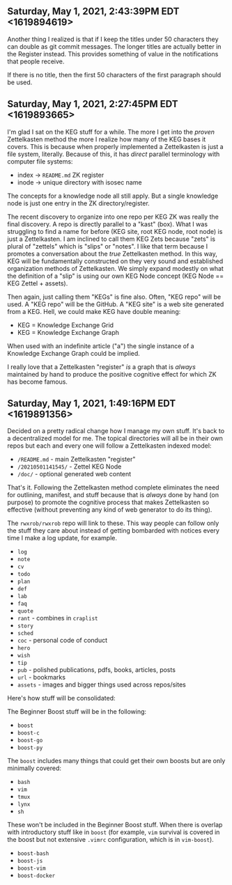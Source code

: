 ## Saturday, May 1, 2021, 2:43:39PM EDT <1619894619>

Another thing I realized is that if I keep the titles under 50
characters they can double as git commit messages. The longer titles are
actually better in the Register instead. This provides something of
value in the notifications that people receive.

If there is no title, then the first 50 characters of the first
paragraph should be used.

## Saturday, May 1, 2021, 2:27:45PM EDT <1619893665>

I'm glad I sat on the KEG stuff for a while. The more I get into the
*proven* Zettelkasten method the more I realize how many of the KEG
bases it covers. This is because when properly implemented a
Zettelkasten is just a file system, literally. Because of this, it has
*direct* parallel terminology with computer file systems:

* index -> `README.md` ZK register
* inode -> unique directory with isosec name

The concepts for a knowledge node all still apply. But a single
knowledge node is just one entry in the ZK directory/register.

The recent discovery to organize into one repo per KEG ZK was really the
final discovery. A repo is directly parallel to a "kast" (box). What I
was struggling to find a name for before (KEG site, root KEG node, root
node) is just a Zettelkasten. I am inclined to call them KEG Zets
because "zets" is plural of "zettels" which is "slips" or "notes". I
like that term because I promotes a conversation about the *true*
Zettelkasten method. In this way, KEG will be fundamentally constructed
on they very sound and established organization methods of Zettelkasten.
We simply expand modestly on what the definition of a "slip" is using
our own KEG Node concept (KEG Node == KEG Zettel + assets).

Then again, just calling them "KEGs" is fine also. Often, "KEG repo"
will be used. A "KEG repo" will be the GitHub. A "KEG site" is a web
site generated from a KEG. Hell, we could make KEG have double meaning:

* KEG = Knowledge Exchange Grid
* KEG = Knowledge Exchange Graph

When used with an indefinite article ("a") the single instance of a
Knowledge Exchange Graph could be implied.

I really love that a Zettelkasten "register" *is* a graph that is
*always* maintained by hand to produce the positive cognitive effect for
which ZK has become famous.

## Saturday, May 1, 2021, 1:49:16PM EDT <1619891356>

Decided on a pretty radical change how I manage my own stuff. It's back
to a decentralized model for me. The topical directories will all be in
their own repos but each and every one will follow a Zettelkasten
indexed model:

* `/README.md` - main Zettelkasten "register"
* `/20210501141545/` - Zettel KEG Node
* `/doc/` - optional generated web content

That's it. Following the Zettelkasten method complete eliminates the
need for outlining, manifest, and stuff because that is *always* done by
hand (on purpose) to promote the cognitive process that makes
Zettelkasten so effective (without preventing any kind of web generator
to do its thing).

The `rwxrob/rwxrob` repo will link to these. This way people can follow
only the stuff they care about instead of getting bombarded with notices
every time I make a log update, for example.

* `log`
* `note`
* `cv`
* `todo`
* `plan`
* `def`
* `lab`
* `faq`
* `quote`
* `rant` - combines in `craplist`
* `story`
* `sched`
* `coc` - personal code of conduct
* `hero`
* `wish`
* `tip`
* `pub` - polished publications, pdfs, books, articles, posts
* `url` - bookmarks
* `assets` - images and bigger things used across repos/sites

Here's how stuff will be consolidated:

The Beginner Boost stuff will be in the following:

* `boost`
* `boost-c`
* `boost-go`
* `boost-py`

The `boost` includes many things that could get their own boosts but are
only minimally covered:

* `bash`
* `vim`
* `tmux`
* `lynx`
* `sh`

These won't be included in the Beginner Boost stuff. When there is
overlap with introductory stuff like in `boost` (for example, `vim`
survival is covered in the boost but not extensive `.vimrc`
configuration, which is in `vim-boost`).

* `boost-bash`
* `boost-js`
* `boost-vim`
* `boost-docker`


